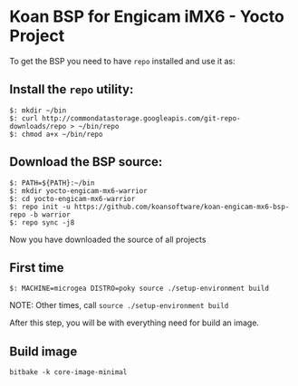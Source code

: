 # Koan BSP for Engicam iMX6 - Yocto Project

To get the BSP you need to have `repo` installed and use it as:

## Install the `repo` utility:

```
$: mkdir ~/bin
$: curl http://commondatastorage.googleapis.com/git-repo-downloads/repo > ~/bin/repo
$: chmod a+x ~/bin/repo
```

## Download the BSP source:

```
$: PATH=${PATH}:~/bin
$: mkdir yocto-engicam-mx6-warrior
$: cd yocto-engicam-mx6-warrior
$: repo init -u https://github.com/koansoftware/koan-engicam-mx6-bsp-repo -b warrior
$: repo sync -j8
```

Now you have downloaded the source of all projects

## First time

```
$: MACHINE=microgea DISTRO=poky source ./setup-environment build
```
NOTE: Other times, call `source ./setup-environment build`


After this step, you will be with everything need for build an image.

## Build image

```
bitbake -k core-image-minimal
```
